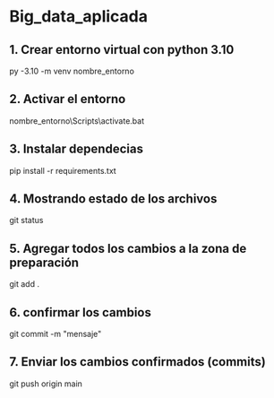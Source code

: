 # Big_data_aplicada

## 1. Crear entorno virtual con python 3.10
py -3.10 -m venv nombre_entorno

## 2. Activar el entorno
nombre_entorno\Scripts\activate.bat

## 3. Instalar dependecias
pip install -r requirements.txt

## 4. Mostrando estado de los archivos
git status

## 5. Agregar todos los cambios a la zona de preparación
git add .

## 6. confirmar los cambios
git commit -m "mensaje"

## 7. Enviar los cambios confirmados (commits)
 git push origin main